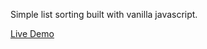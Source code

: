 Simple list sorting built with vanilla javascript.

[Live Demo](https://adamloke-list-sort-vanillajs.netlify.app)
